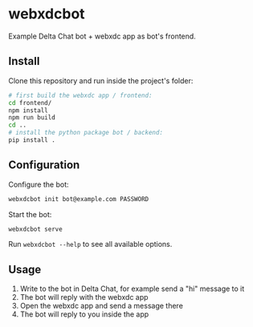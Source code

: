 # webxdcbot

Example Delta Chat bot + webxdc app as bot's frontend.

## Install

Clone this repository and run inside the project's folder:

```sh
# first build the webxdc app / frontend:
cd frontend/
npm install
npm run build
cd ..
# install the python package bot / backend:
pip install .
```

## Configuration

Configure the bot:

```sh
webxdcbot init bot@example.com PASSWORD
```

Start the bot:

```sh
webxdcbot serve
```

Run `webxdcbot --help` to see all available options.

## Usage

1. Write to the bot in Delta Chat, for example send a "hi" message to it
2. The bot will reply with the webxdc app
3. Open the webxdc app and send a message there
4. The bot will reply to you inside the app
